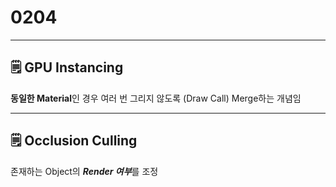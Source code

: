# 0204

---

## 🗒️ GPU Instancing

**동일한 Material**인 경우 여러 번 그리지 않도록 (Draw Call) Merge하는 개념임

---

## 🗒️ Occlusion Culling

존재하는 Object의 ***Render 여부***를 조정
